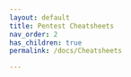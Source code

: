 ```yaml
---
layout: default
title: Pentest Cheatsheets
nav_order: 2
has_children: true
permalink: /docs/Cheatsheets

---
```

